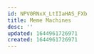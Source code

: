 ```yaml
---
id: NPV0RNxX_LtIIaHAS_FXb
title: Meme Machines
desc: ''
updated: 1644961726971
created: 1644961726971
---
```


